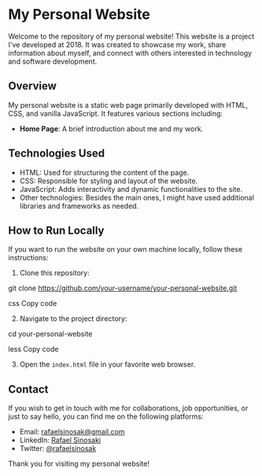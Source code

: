 # My Personal Website

Welcome to the repository of my personal website! This website is a project I've developed at 2018. It was created to showcase my work, share information about myself, and connect with others interested in technology and software development.

## Overview

My personal website is a static web page primarily developed with HTML, CSS, and vanilla JavaScript. It features various sections including:

- **Home Page**: A brief introduction about me and my work.

## Technologies Used

- HTML: Used for structuring the content of the page.
- CSS: Responsible for styling and layout of the website.
- JavaScript: Adds interactivity and dynamic functionalities to the site.
- Other technologies: Besides the main ones, I might have used additional libraries and frameworks as needed.

## How to Run Locally

If you want to run the website on your own machine locally, follow these instructions:

1. Clone this repository:

git clone https://github.com/your-username/your-personal-website.git

css
Copy code

2. Navigate to the project directory:

cd your-personal-website

less
Copy code

3. Open the `index.html` file in your favorite web browser.


## Contact

If you wish to get in touch with me for collaborations, job opportunities, or just to say hello, you can find me on the following platforms:

- Email: rafaelsinosak@gmail.com
- LinkedIn: [Rafael Sinosaki](https://www.linkedin.com/in/rafaelsinosak/)
- Twitter: [@rafaelsinosak](https://twitter.com/rafaelsinosak)

Thank you for visiting my personal website!